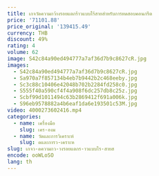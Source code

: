 ```yaml
---
title: เกจวัดความกว้างรอยแตกร้าวแบบไร้สายสําหรับการทดสอบคอนกรีต
price: '71101.88'
price_original: '139415.49'
currency: THB
discount: 49%
rating: 4
volume: 62
image: S42c84a90ed494777a7af36d7b9c8627cR.jpg
images:
  - S42c84a90ed494777a7af36d7b9c8627cR.jpg
  - Sa970a7f857134b4eb7b9442b2c468eeby.jpg
  - Sc3c88c10406e42048b702b2284fd258c0.jpg
  - S555f40a590cf4f4a908f6dc257db8c25z.jpg
  - Scbf99d1011494c63b2869412f691a006k.jpg
  - S96eb9578882a4b6eaf1da6e193501c53M.jpg
video: 4000273602416.mp4
categories:
  - name: เครื่องมือ
    slug: เคร-องม
  - name: วัดและการวิเคราะห์
    slug: ดและการว-เคราะห
slug: เกจว-ดความกว-างรอยแตกร-าวแบบไร-สายส
encode: ooWLoSO
lang: th
---
```

  